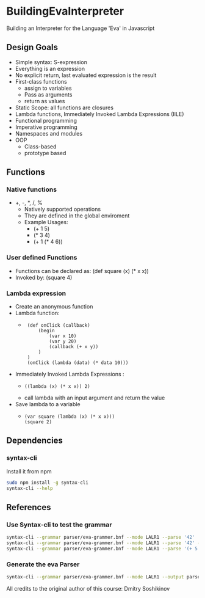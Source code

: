 # BuildingEvaInterpreter
Building an Interpreter for the Language 'Eva' in Javascript

## Design Goals
- Simple syntax: S-expression
- Everything is an expression
- No explicit return, last evaluated expression is the result
- First-class functions
    - assign to variables
    - Pass as arguments
    - return as values
- Static Scope: all functions are closures
- Lambda functions, Immediately Invoked Lambda Expressions (IILE)
- Functional programming
- Imperative programming
- Namespaces and modules
- OOP
    - Class-based
    - prototype based

## Functions
### Native functions
- +, -, *, /, % 
    - Natively supported operations
    - They are defined in the global enviroment
    - Example Usages:
        - (+ 1 5)
        - (* 3 4)
        - (+ 1 (* 4 6))
### User defined Functions
- Functions can be declared as: (def square (x) (* x x))
- Invoked by: (square 4)

### Lambda expression
- Create an anonymous function
- Lambda function:
    -  ```
        (def onClick (callback)
            (begin
                (var x 10)
                (var y 20)
                (callback (+ x y))
            )
        )            
        (onClick (lambda (data) (* data 10)))
        ```
- Immediately Invoked Lambda Expressions :
    -   ```
        ((lambda (x) (* x x)) 2)
        ```
    - call lambda with an input argument and return the value
- Save lambda to a variable
    -   ```
        (var square (lambda (x) (* x x)))
        (square 2)
        ```

## Dependencies
### syntax-cli
Install it from npm
```bash
sudo npm install -g syntax-cli
syntax-cli --help
```

## References
### Use Syntax-cli to test the grammar
```bash
syntax-cli --grammar parser/eva-grammer.bnf --mode LALR1 --parse '42'
syntax-cli --grammar parser/eva-grammer.bnf --mode LALR1 --parse '42' --tokenize
syntax-cli --grammar parser/eva-grammer.bnf --mode LALR1 --parse '(+ 5 foo)'
```
### Generate the eva Parser
```bash
syntax-cli --grammar parser/eva-grammer.bnf --mode LALR1 --output parser/evaParser.js
```

All credits to the original author of this course: Dmitry Soshikinov